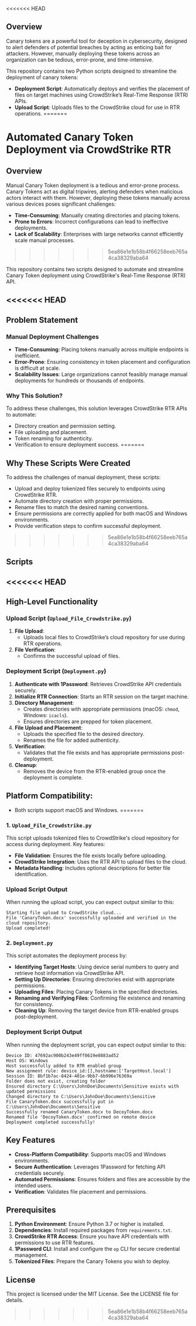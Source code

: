 <<<<<<< HEAD
## Overview

Canary tokens are a powerful tool for deception in cybersecurity, designed to alert defenders of potential breaches by acting as enticing bait for attackers. However, manually deploying these tokens across an organization can be tedious, error-prone, and time-intensive.

This repository contains two Python scripts designed to streamline the deployment of canary tokens:
- **Deployment Script**: Automatically deploys and verifies the placement of files on target machines using CrowdStrike’s Real-Time Response (RTR) APIs.
- **Upload Script**: Uploads files to the CrowdStrike cloud for use in RTR operations.
=======
# Automated Canary Token Deployment via CrowdStrike RTR

## Overview

Manual Canary Token deployment is a tedious and error-prone process. Canary Tokens act as digital tripwires, alerting defenders when malicious actors interact with them. However, deploying these tokens manually across various devices poses significant challenges:
- **Time-Consuming**: Manually creating directories and placing tokens.
- **Prone to Errors**: Incorrect configurations can lead to ineffective deployments.
- **Lack of Scalability**: Enterprises with large networks cannot efficiently scale manual processes.
>>>>>>> 5ea86e1e1b58b4f66258eeb765a4ca38329aba64

This repository contains two scripts designed to automate and streamline Canary Token deployment using CrowdStrike's Real-Time Response (RTR) API.

<<<<<<< HEAD
---

## Problem Statement

### Manual Deployment Challenges
- **Time-Consuming**: Placing tokens manually across multiple endpoints is inefficient.
- **Error-Prone**: Ensuring consistency in token placement and configuration is difficult at scale.
- **Scalability Issues**: Large organizations cannot feasibly manage manual deployments for hundreds or thousands of endpoints.

### Why This Solution?
To address these challenges, this solution leverages CrowdStrike RTR APIs to automate:
- Directory creation and permission setting.
- File uploading and placement.
- Token renaming for authenticity.
- Verification to ensure deployment success.
=======
## Why These Scripts Were Created

To address the challenges of manual deployment, these scripts:
- Upload  and deploy tokenized files securely to endpoints using CrowdStrike RTR.
- Automate directory creation with proper permissions.
- Rename files to match the desired naming conventions.
- Ensure permissions are correctly applied for both macOS and Windows environments.
- Provide verification steps to confirm successful deployment.
>>>>>>> 5ea86e1e1b58b4f66258eeb765a4ca38329aba64

## Scripts

<<<<<<< HEAD
---

## High-Level Functionality

### Upload Script (`Upload_File_Crowdstrike.py`)
1. **File Upload**:
   - Uploads local files to CrowdStrike’s cloud repository for use during RTR operations.
2. **File Verification**:
   - Confirms the successful upload of files.

### Deployment Script (`Deployment.py`)
1. **Authenticate with 1Password**: Retrieves CrowdStrike API credentials securely.
2. **Initialize RTR Connection**: Starts an RTR session on the target machine.
3. **Directory Management**:
   - Creates directories with appropriate permissions (macOS: `chmod`, Windows: `icacls`).
   - Ensures directories are prepped for token placement.
4. **File Upload and Placement**:
   - Uploads the specified file to the desired directory.
   - Renames the file for added authenticity.
5. **Verification**:
   - Validates that the file exists and has appropriate permissions post-deployment.
6. **Cleanup**:
   - Removes the device from the RTR-enabled group once the deployment is complete.

## Platform Compatibility:
- Both scripts support macOS and Windows.
=======
### 1. `Upload_File_Crowdstrike.py`

This script uploads tokenized files to CrowdStrike's cloud repository for access during deployment. Key features:
- **File Validation**: Ensures the file exists locally before uploading.
- **CrowdStrike Integration**: Uses the RTR API to upload files to the cloud.
- **Metadata Handling**: Includes optional descriptions for better file identification.

### Upload Script Output
When running the upload script, you can expect output similar to this:
```
Starting file upload to CrowdStrike cloud...
File 'CanaryToken.docx' successfully uploaded and verified in the cloud repository.
Upload completed!
```

### 2. `Deployment.py`

This script automates the deployment process by:
- **Identifying Target Hosts**: Using device serial numbers to query and retrieve host information via CrowdStrike API.
- **Setting Up Directories**: Ensuring directories exist with appropriate permissions.
- **Uploading Files**: Placing Canary Tokens in the specified directories.
- **Renaming and Verifying Files**: Confirming file existence and renaming for consistency.
- **Cleaning Up**: Removing the target device from RTR-enabled groups post-deployment.

### Deployment Script Output
When running the deployment script, you can expect output similar to this:

```
Device ID: 47692ac900b243e49ff0619e0883ad52
Host OS: Windows
Host successfully added to RTR enabled group
New assignment rule: device_id:[],hostname:['TargetHost.local']
Session ID: 8bf1b7ac-8424-401e-9bb7-6b996e76369a
Folder does not exist, creating folder
Ensured directory C:\Users\JohnDoe\Documents\Sensitive exists with updated permissions
Changed directory to C:\Users\JohnDoe\Documents\Sensitive
File CanaryToken.docx successfully put in C:\Users\JohnDoe\Documents\Sensitive
Successfully renamed CanaryToken.docx to DecoyToken.docx
Renamed file 'DecoyToken.docx' confirmed on remote device
Deployment completed successfully!
```

## Key Features

- **Cross-Platform Compatibility**: Supports macOS and Windows environments.
- **Secure Authentication**: Leverages 1Password for fetching API credentials securely.
- **Automated Permissions**: Ensures folders and files are accessible by the intended users.
- **Verification**: Validates file placement and permissions.

## Prerequisites

1. **Python Environment**: Ensure Python 3.7 or higher is installed.
2. **Dependencies**: Install required packages from `requirements.txt`.
3. **CrowdStrike RTR Access**: Ensure you have API credentials with permissions to use RTR features.
4. **1Password CLI**: Install and configure the `op` CLI for secure credential management.
5. **Tokenized Files**: Prepare the Canary Tokens you wish to deploy.

## License
This project is licensed under the MIT License. See the LICENSE file for details.
>>>>>>> 5ea86e1e1b58b4f66258eeb765a4ca38329aba64
